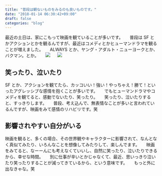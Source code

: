 ```yaml
---
title: "普段は観ないものをみるのも良いものです。"
date: "2018-01-14 06:30:42+09:00"
draft: false
categories: "blog"
---
```

最近の土日は、家にこもって映画を観ていることが多いです。
　
普段は SF とかアクションとかを観るんですが、最近はコメディとかヒューマンドラマを観ることが増えました。
　
ALWAYS とか、ヤング・アダルト・ニューヨークとか、バクマン。とか。
　
<a href="https://www.amazon.co.jp/%E3%80%8CALWAYS-%E4%B8%89%E4%B8%81%E7%9B%AE%E3%81%AE%E5%A4%95%E6%97%A5%E3%80%8DBlu-ray-%E5%B1%B1%E5%B4%8E-%E8%B2%B4/dp/B005W8G0HC/ref=as_li_ss_il?ie=UTF8&qid=1515915539&sr=8-18&keywords=always&linkCode=li2&tag=roadofrich-22&linkId=b112495103d61a80db4472d082274a3e" target="_blank" rel="noopener noreferrer"><img border="0" src="//ws-fe.amazon-adsystem.com/widgets/q?_encoding=UTF8&ASIN=B005W8G0HC&Format=_SL160_&ID=AsinImage&MarketPlace=JP&ServiceVersion=20070822&WS=1&tag=roadofrich-22" ></a><img src="https://ir-jp.amazon-adsystem.com/e/ir?t=roadofrich-22&l=li2&o=9&a=B005W8G0HC" width="1" height="1" border="0" alt="" style="border:none !important; margin:0px !important;" />
　
<a href="https://www.amazon.co.jp/%E3%83%90%E3%82%AF%E3%83%9E%E3%83%B3%E3%80%82Blu-ray-%E9%80%9A%E5%B8%B8%E7%89%88-%E4%BD%90%E8%97%A4%E5%81%A5/dp/B01A9SJCLK/ref=as_li_ss_il?s=dvd&ie=UTF8&qid=1515915597&sr=1-5&keywords=%E3%83%90%E3%82%AF%E3%83%9E%E3%83%B3&linkCode=li2&tag=roadofrich-22&linkId=965531aa28d2a01478dc9341b2702aa6" target="_blank" rel="noopener noreferrer"><img border="0" src="//ws-fe.amazon-adsystem.com/widgets/q?_encoding=UTF8&ASIN=B01A9SJCLK&Format=_SL160_&ID=AsinImage&MarketPlace=JP&ServiceVersion=20070822&WS=1&tag=roadofrich-22" ></a><img src="https://ir-jp.amazon-adsystem.com/e/ir?t=roadofrich-22&l=li2&o=9&a=B01A9SJCLK" width="1" height="1" border="0" alt="" style="border:none !important; margin:0px !important;" />
　
## 笑ったり、泣いたり

SF とか、アクションを観てたら、カッコいい！強い！やっちゃえ！勝て！といったアグレッシブな感情を抱くことが多いです。
　
でもヒューマンドラマやコメディを観てると、感動でないたり、笑ったり。
　
笑ったり、泣いたりすると、すっきりします。
　
普段、考え込んで、無表情なことが多いと言われているんですが、映画をみて感情のリハビリです。笑
　
## 影響されやすい自分がいる

映画を観ると、多くの場合、その世界観やキャラクターに影響されて、なんとなく真似てみたり、いろんなことを想像してみたりして、楽しんでます。
　
映画をみてると、なーーんにも考えなくていいし、自然に笑ったり、泣いたりできるから、幸せな時間。
　
別に仕事が辛いとかじゃなくて、最近、思いっきり泣いたり笑ったりすることが減ってきているから、という意味です。
　
もっと外に出なきゃな。笑
